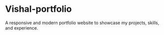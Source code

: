 # Vishal-portfolio
A responsive and modern portfolio website to showcase my projects, skills, and experience.
